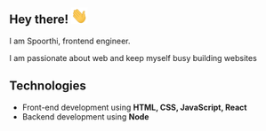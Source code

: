 <h2> Hey there! <img src="https://raw.githubusercontent.com/ABSphreak/ABSphreak/master/gifs/Hi.gif" width="30px"></h2>
 
I am Spoorthi, frontend engineer.

I am passionate about web and keep myself busy building websites

## Technologies
- Front-end development using **HTML, CSS, JavaScript, React**
- Backend development using **Node**

